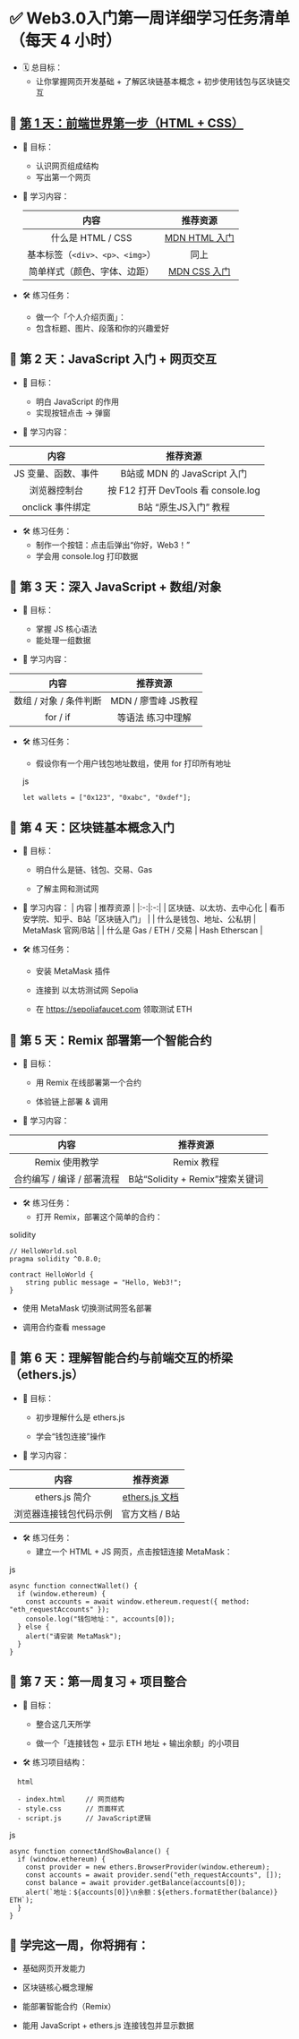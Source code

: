 # ✅ Web3.0入门第一周详细学习任务清单（每天 4 小时）
- 🗓️ 总目标：
  - 让你掌握网页开发基础 + 了解区块链基本概念 + 初步使用钱包与区块链交互

## 📅 [第 1 天：前端世界第一步（HTML + CSS）](./Day1.md)  
- 🎯 目标：
  - 认识网页组成结构
  - 写出第一个网页

- 📘 学习内容：

  | 内容 | 推荐资源 |
  | :---: | :---: |
  | 什么是 HTML / CSS | [MDN HTML 入门](https://developer.mozilla.org/zh-CN/docs/Learn_web_development/Core/Structuring_content) |
  | 基本标签（`<div>、<p>、<img>`）	| 同上 |
  | 简单样式（颜色、字体、边距）	  | [MDN CSS 入门](https://developer.mozilla.org/zh-CN/docs/Learn/CSS) |

- 🛠️ 练习任务：
  - 做一个「个人介绍页面」：
  - 包含标题、图片、段落和你的兴趣爱好

## 📅 第 2 天：JavaScript 入门 + 网页交互
- 🎯 目标：
  - 明白 JavaScript 的作用
  - 实现按钮点击 → 弹窗

- 📘 学习内容：

| 内容 | 	推荐资源 |
|:---:|:---:|
|JS 变量、函数、事件| B站或 MDN 的 JavaScript 入门 |
|浏览器控制台|	按 F12 打开 DevTools 看 console.log |
|onclick 事件绑定|	B站 “原生JS入门” 教程 |

- 🛠️ 练习任务：
  - 制作一个按钮：点击后弹出“你好，Web3！”
  - 学会用 console.log 打印数据

## 📅 第 3 天：深入 JavaScript + 数组/对象
- 🎯 目标：
  - 掌握 JS 核心语法
  - 能处理一组数据

- 📘 学习内容：

|内容|	推荐资源|
|:---:|:--:|
|数组 / 对象 / 条件判断	|MDN / 廖雪峰 JS教程|
|for / if |等语法	练习中理解|

- 🛠️ 练习任务：
  - 假设你有一个用户钱包地址数组，使用 for 打印所有地址

  js
  ```
  let wallets = ["0x123", "0xabc", "0xdef"];
  ```
## 📅 第 4 天：区块链基本概念入门
- 🎯 目标：
  - 明白什么是链、钱包、交易、Gas

  - 了解主网和测试网

- 📘 学习内容：
  | 内容	| 推荐资源 |
  |:-:|:-:|
  | 区块链、以太坊、去中心化 |	看币安学院、知乎、B站「区块链入门」 |
  | 什么是钱包、地址、公私钥 |	MetaMask 官网/B站 |
  | 什么是 Gas / ETH / 交易 | Hash	Etherscan |

- 🛠️ 练习任务：
  - 安装 MetaMask 插件

  - 连接到 以太坊测试网 Sepolia

  - 在 https://sepoliafaucet.com 领取测试 ETH

## 📅 第 5 天：Remix 部署第一个智能合约
- 🎯 目标：
  - 用 Remix 在线部署第一个合约

  - 体验链上部署 & 调用

- 📘 学习内容：

| 内容 | 	推荐资源 |
| :-: | :-: |
| Remix 使用教学 | 	Remix 教程 |
| 合约编写 / 编译 / 部署流程 | 	B站“Solidity + Remix”搜索关键词 |

- 🛠️ 练习任务：
  - 打开 Remix，部署这个简单的合约：

solidity
```
// HelloWorld.sol
pragma solidity ^0.8.0;

contract HelloWorld {
    string public message = "Hello, Web3!";
}
```
  

  - 使用 MetaMask 切换测试网签名部署

  - 调用合约查看 message

## 📅 第 6 天：理解智能合约与前端交互的桥梁（ethers.js）
- 🎯 目标：
  - 初步理解什么是 ethers.js

  - 学会“钱包连接”操作

- 📘 学习内容：

| 内容 | 推荐资源 |
| :-: | :-:|
| ethers.js 简介 | [ethers.js 文档](https://docs.ethers.org/v6/) |
| 浏览器连接钱包代码示例 | 官方文档 / B站 |

- 🛠️ 练习任务：
  - 建立一个 HTML + JS 网页，点击按钮连接 MetaMask：

js
```
async function connectWallet() {
  if (window.ethereum) {
    const accounts = await window.ethereum.request({ method: "eth_requestAccounts" });
    console.log("钱包地址：", accounts[0]);
  } else {
    alert("请安装 MetaMask");
  }
}
```
  
## 📅 第 7 天：第一周复习 + 项目整合
- 🎯 目标：
  - 整合这几天所学

  - 做一个「连接钱包 + 显示 ETH 地址 + 输出余额」的小项目

- 🛠️ 练习项目结构：
```
  html

  - index.html     // 网页结构
  - style.css      // 页面样式
  - script.js      // JavaScript逻辑
```
js
```
async function connectAndShowBalance() {
  if (window.ethereum) {
    const provider = new ethers.BrowserProvider(window.ethereum);
    const accounts = await provider.send("eth_requestAccounts", []);
    const balance = await provider.getBalance(accounts[0]);
    alert(`地址：${accounts[0]}\n余额：${ethers.formatEther(balance)} ETH`);
  }
}  
```
## 🎁 学完这一周，你将拥有：
- 基础网页开发能力

- 区块链核心概念理解

- 能部署智能合约（Remix）

- 能用 JavaScript + ethers.js 连接钱包并显示数据
